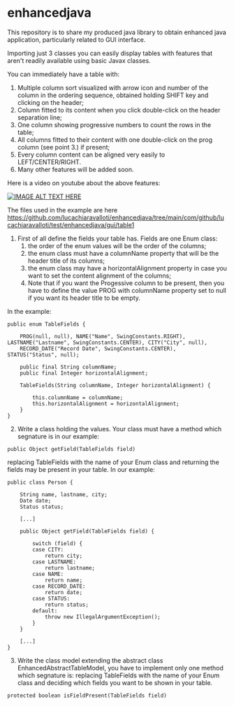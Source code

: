 # enhancedjava
This repository is to share my produced java library to obtain enhanced java application, particularly related to GUI interface.

Importing just 3 classes you can easily display tables with features that aren't readily available using basic Javax classes.

You can immediately have a table with:
1. Multiple column sort visualized with arrow icon and number of the column in the ordering sequence, obtained holding SHIFT key and clicking on the header;
2. Column fitted to its content when you click double-click on the header separation line;
3. One column showing progressive numbers to count the rows in the table;
4. All columns fitted to their content with one double-click on the prog column (see point 3.) if present;
5. Every column content can be aligned very easily to LEFT/CENTER/RIGHT.
6. Many other features will be added soon.

Here is a video on youtube about the above features:

[![IMAGE ALT TEXT HERE](https://img.youtube.com/vi/lX15lL8aTiw/0.jpg)](https://www.youtube.com/watch?v=lX15lL8aTiw)

The files used in the example are here https://github.com/lucachiaravalloti/enhancedjava/tree/main/com/github/lucachiaravalloti/test/enhancedjava/gui/table1

1. First of all define the fields your table has. Fields are one Enum class:
   1. the order of the enum values will be the order of the columns;
   2. the enum class must have a columnName property that will be the header title of its columns;
   3. the enum class may have a horizontalAlignment property in case you want to set the content alignment of the columns;
   4. Note that if you want the Progessive column to be present, then you have to define the value PROG with columnName property set to null if you want its header title to be empty.
  
In the example:
```
public enum TableFields {

	PROG(null, null), NAME("Name", SwingConstants.RIGHT), LASTNAME("Lastname", SwingConstants.CENTER), CITY("City", null),
	RECORD_DATE("Record Date", SwingConstants.CENTER), STATUS("Status", null);

	public final String columnName;
	public final Integer horizontalAlignment;

	TableFields(String columnName, Integer horizontalAlignment) {

		this.columnName = columnName;
		this.horizontalAlignment = horizontalAlignment;
	}
}
```
2. Write a class holding the values. Your class must have a method which segnature is in our example:
```
public Object getField(TableFields field)
```
replacing TableFields with the name of your Enum class and returning the fields may be present in your table. In our example:
```
public class Person {

	String name, lastname, city;
	Date date;
	Status status;

	[...]

	public Object getField(TableFields field) {

		switch (field) {
		case CITY:
			return city;
		case LASTNAME:
			return lastname;
		case NAME:
			return name;
		case RECORD_DATE:
			return date;
		case STATUS:
			return status;
		default:
			throw new IllegalArgumentException();
		}
	}

	[...]
}
```
3. Write the class model extending the abstract class EnhancedAbstractTableModel, you have to implement only one method which segnature is:
  replacing TableFields with the name of your Enum class and deciding which fields you want to be shown in your table.
```
protected boolean isFieldPresent(TableFields field)
```
